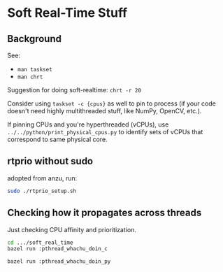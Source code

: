 # Soft Real-Time Stuff

## Background

See:

* `man taskset`
* `man chrt`

Suggestion for doing soft-realtime: `chrt -r 20`

Consider using `taskset -c {cpus}` as well to pin to process (if your code
doesn't need highly multithreaded stuff, like NumPy, OpenCV, etc.).

If pinning CPUs and you're hyperthreaded (vCPUs), use
`../../python/print_physical_cpus.py` to identify sets of vCPUs that correspond
to same physical core.

## rtprio without sudo

adopted from anzu, run:

```sh
sudo ./rtprio_setup.sh
```

## Checking how it propagates across threads

Just checking CPU affinity and prioritization.

```sh
cd .../soft_real_time
bazel run :pthread_whachu_doin_c

bazel run :pthread_whachu_doin_py
```
